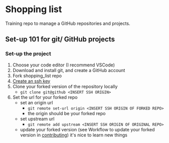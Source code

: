 # Shopping list

Training repo to manage a GitHub repositories and projects.


## Set-up 101 for git/ GitHub projects


### Set-up the project
1. Choose your code editor (I recommend VSCode)
2. Download and install git, and create a GitHub account
3. Fork shopping_list repo
5. [Create an ssh key](https://www.youtube.com/watch?v=a-zX_qc2S-M)
6. Clone your forked version of the repository locally
    - ```git clone git@github <INSERT SSH ORIGIN>```
7. Set the url for your forked repo
   - set an origin url
     - ```git remote set-url origin <INSERT SSH ORIGIN OF FORKED REPO>```
     - the origin should be your forked repo
   - set upstream url
     - ```git remote add upstream <INSERT SSH ORIGIN OF ORIGINAL REPO>```
   - update your forked version (see Workflow to update your forked version in [contributing](./contributing.md))
it's nice to learn new things
